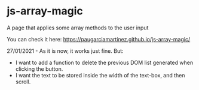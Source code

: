 # js-array-magic
A page that applies some array methods to the user input

You can check it here: https://paugarciamartinez.github.io/js-array-magic/

27/01/2021 - As it is now, it works just fine. But:
- I want to add a function to delete the previous DOM list generated when clicking the button.
- I want the text to be stored inside the width of the text-box, and then scroll. 
